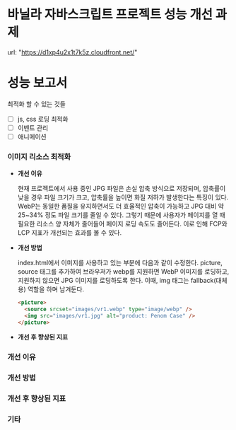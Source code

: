 # 바닐라 자바스크립트 프로젝트 성능 개선 과제

url: "https://d1xp4u2x1t7k5z.cloudfront.net/"

# 성능 보고서

최적화 할 수 있는 것들

- [ ] js, css 로딩 최적화
- [ ] 이벤트 관리
- [ ] 애니메이션

### 이미지 리소스 최적화

- **개선 이유**

  현재 프로젝트에서 사용 중인 JPG 파일은 손실 압축 방식으로 저장되며, 압축률이 낮을 경우 파일 크기가 크고, 압축률을 높이면 화질 저하가 발생한다는 특징이 있다.
  WebP는 동일한 품질을 유지하면서도 더 효율적인 압축이 가능하고 JPG 대비 약 25~34% 정도 파일 크기를 줄일 수 있다.
  그렇기 때문에 사용자가 페이지를 열 때 필요한 리소스 양 자체가 줄어들어 페이지 로딩 속도도 줄어든다.
  이로 인해 FCP와 LCP 지표가 개선되는 효과를 볼 수 있다.

- **개선 방법**

  index.html에서 이미지를 사용하고 있는 부분에 다음과 같이 수정한다. picture, source 태그를 추가하여 브라우저가 webp를 지원하면 WebP 이미지를 로딩하고, 지원하지 않으면 JPG 이미지를 로딩하도록 한다.
  이때, img 태그는 fallback(대체용) 역할을 하며 남겨둔다.

  ```html
  <picture>
    <source srcset="images/vr1.webp" type="image/webp" />
    <img src="images/vr1.jpg" alt="product: Penom Case" />
  </picture>
  ```

- **개선 후 향상된 지표**

### 개선 이유

### 개선 방법

### 개선 후 향상된 지표

### 기타
